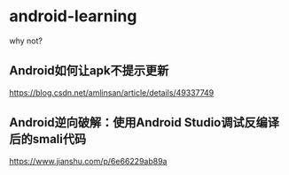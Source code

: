 # android-learning

why not?


## Android如何让apk不提示更新
<https://blog.csdn.net/amlinsan/article/details/49337749>



## Android逆向破解：使用Android Studio调试反编译后的smali代码
<https://www.jianshu.com/p/6e66229ab89a>
